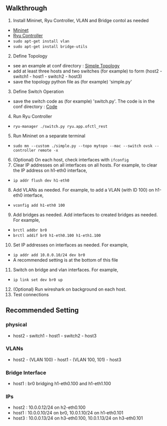 ## Walkthrough ##
1. Install Mininet, Ryu Controller, VLAN and Bridge contol as needed
  *  [Mininet](http://mininet.org/download/)
  *  [Ryu Controller](https://ryu.readthedocs.io/en/latest/getting_started.html)
  * `sudo apt-get install vlan`
  * `sudo apt-get install bridge-utils`
2. Define Topology
  * see an example at conf directory : [Simple Topology](https://github.com/githubtofu/nwbasic/blob/master/conf/simple_topo.py)
  * add at least three hosts and two switches (for example) to form (host2 - switch1 - host1 - switch2 - host3)
  * save the topology python file as (for example) 'simple.py'
3. Define Switch Operation
  * save the switch code as (for example) 'switch.py'. The code is in the conf directory : [Code](https://github.com/githubtofu/nwbasic/blob/master/conf/learning_sw.py)
4. Run Ryu Controller
  * `ryu-manager ./switch.py ryu.app.ofctl_rest`
5. Run Mininet on a separate terminal
  * `sudo mn --custom ./simple.py --topo mytopo --mac --switch ovsk --controller remote -x`
6. (Optional) On each host, check interfaces with `ifconfig`
7. Clear IP addresses on all interfaces on all hosts. For example, to clear the IP address on h1-eth0 interface,
  * `ip addr flush dev h1-eth0`
8. Add VLANs as needed. For example, to add a VLAN (with ID 100) on h1-eth0 interface,
  * `vconfig add h1-eth0 100`
9. Add bridges as needed. Add interfaces to created bridges as needed. For example,
  * `brctl addbr br0`
  * `brctl addif br0 h1-eth0.100 h1-eth1.100`
10. Set IP addresses on interfaces as needed. For example,
  * `ip addr add 10.0.0.10/24 dev br0`
  * A recommended setting is at the bottom of this file
11. Switch on bridge and vlan interfaces. For example,
  * `ip link set dev br0 up`
12. (Optional) Run wireshark on background on each host.
13. Test connections

## Recommended Setting ##
### physical ###
* host2 - switch1 - host1 - switch2 - host3
### VLANs ###
* host2 - (VLAN 100) - host1 - (VLAN 100, 101) - host3
### Bridge Interface ###
* host1 : br0 bridging h1-eth0.100 and h1-eth1.100
### IPs ###
* host2 : 10.0.0.12/24 on h2-eth0.100
* host1 : 10.0.0.10/24 on br0, 10.0.1.10/24 on h1-eth0.101
* host3 : 10.0.0.13/24 on h3-eth0.100, 10.0.1.13/24 on h3-eth0.101
